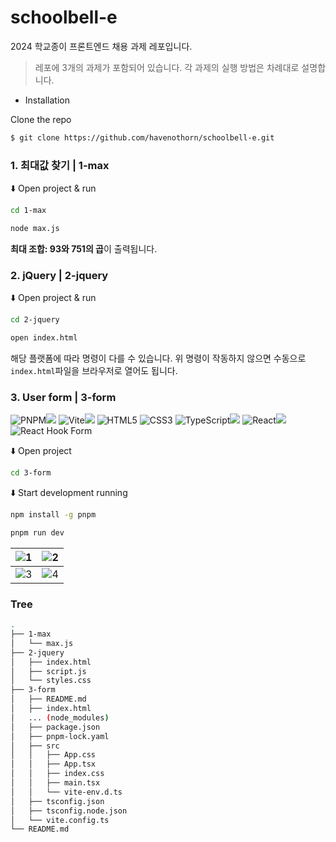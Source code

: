# schoolbell-e
2024 학교종이 프론트엔드 채용 과제 레포입니다.

> 레포에 3개의 과제가 포함되어 있습니다. 각 과제의 실행 방법은 차례대로 설명합니다.

- Installation

Clone the repo 

```bash
$ git clone https://github.com/havenothorn/schoolbell-e.git
```


### 1. 최대값 찾기 | 1-max 

⬇️ Open project & run

```bash
cd 1-max

node max.js
```
**최대 조합: 93와 751의 곱**이 출력됩니다.

### 2. jQuery | 2-jquery

⬇️ Open project & run

```bash
cd 2-jquery

open index.html
```
해당 플랫폼에 따라 명령이 다를 수 있습니다. 위 명령이 작동하지 않으면 수동으로 `index.html`파일을 브라우저로 열어도 됩니다.

### 3. User form | 3-form

![PNPM](https://img.shields.io/badge/pnpm-%234a4a4a.svg?style=for-the-badge&logo=pnpm&logoColor=f69220)![](https://img.shields.io/badge/8.6.11-515151?style=for-the-badge)
![Vite](https://img.shields.io/badge/vite-%23646CFF.svg?style=for-the-badge&logo=vite&logoColor=white)![](https://img.shields.io/badge/5.0.8-515151?style=for-the-badge)
![HTML5](https://img.shields.io/badge/html5-%23E34F26.svg?style=for-the-badge&logo=html5&logoColor=white)
![CSS3](https://img.shields.io/badge/css3-%231572B6.svg?style=for-the-badge&logo=css3&logoColor=white)
![TypeScript](https://img.shields.io/badge/typescript-%23007ACC.svg?style=for-the-badge&logo=typescript&logoColor=white)![](https://img.shields.io/badge/5.0.2-515151?style=for-the-badge)
![React](https://img.shields.io/badge/react-%2320232a.svg?style=for-the-badge&logo=react&logoColor=%2361DAFB)![](https://img.shields.io/badge/18.2.0-515151?style=for-the-badge)
![React Hook Form](https://img.shields.io/badge/React%20Hook%20Form-%23EC5990.svg?style=for-the-badge&logo=reacthookform&logoColor=white)


⬇️ Open project

```bash
cd 3-form
```

⬇️ Start development running

```bash
npm install -g pnpm

pnpm run dev
```

| ![1](https://github.com/havenothorn/schoolbell-e/assets/78931643/0ef7dbf0-3b6d-4ce6-be45-367b8529d449) | ![2](https://github.com/havenothorn/schoolbell-e/assets/78931643/c52c88ba-76fc-4c20-8578-e649717cb23a) |
| ------------------------------------------------------------ | ------------------------------------------------------------ |
| ![3](https://github.com/havenothorn/schoolbell-e/assets/78931643/0749daaf-0ca7-4084-b77f-db531d9ad4d3) | ![4](https://github.com/havenothorn/schoolbell-e/assets/78931643/0fdfa379-cfef-4884-b02e-00a817e853fd) |


### Tree
```bash
.
├── 1-max
│   └── max.js
├── 2-jquery
│   ├── index.html
│   ├── script.js
│   └── styles.css
├── 3-form
│   ├── README.md
│   ├── index.html
│   ... (node_modules)
│   ├── package.json
│   ├── pnpm-lock.yaml
│   ├── src
│   │   ├── App.css
│   │   ├── App.tsx
│   │   ├── index.css
│   │   ├── main.tsx
│   │   └── vite-env.d.ts
│   ├── tsconfig.json
│   ├── tsconfig.node.json
│   └── vite.config.ts
└── README.md
```
